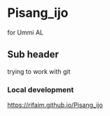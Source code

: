 # Pisang_ijo
for Ummi AL

## Sub header
trying to work with git

### Local development

https://rifaim.github.io/Pisang_ijo

